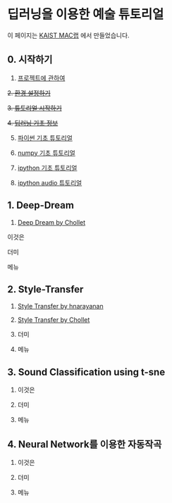 딥러닝을 이용한 예술 튜토리얼
=============================

이 페이지는 [KAIST MAC랩](http://mac.kaist.ac.kr) 에서 만들었습니다.

## 0. 시작하기

1. [프로젝트에 관하여](about.md)

~~2. [환경 설정하기](setting.md)~~

~~3. [튜토리얼 시작하기](start.md)~~

~~4. [딥러닝 기초 정보](Deep_basic.md)~~

5. [파이썬 기초 튜토리얼](python_basics.md)

6. [numpy 기초 튜토리얼](numpy_basics.md)

7. [ipython 기초 튜토리얼](get_good_at_ipython.md)

8. [ipython audio 튜토리얼](ipython_audio.md)

## 1. Deep-Dream

1. [Deep Dream by Chollet](deep_dream/8.2-deep-dream.md)

이것은

더미

메뉴

## 2. Style-Transfer

1. [Style Transfer by hnarayanan](style_transfer/style_transfer.md)

2. [Style Transfer by Chollet](style_transfer/style_transfer_fchollet.md)

3. 더미

4. 메뉴

## 3. Sound Classification using t-sne

1. 이것은

2. 더미

3. 메뉴

## 4. Neural Network를 이용한 자동작곡

1. 이것은

2. 더미

3. 메뉴

